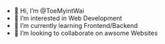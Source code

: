 - 👋 Hi, I’m @ToeMyintWai
- 👀 I’m interested in Web Development
- 🌱 I’m currently learning Frontend/Backend
- 💞️ I’m looking to collaborate on awsome Websites

<!---
ToeMyintWai/ToeMyintWai is a ✨ special ✨ repository because its `README.md` (this file) appears on your GitHub profile.
You can click the Preview link to take a look at your changes.
--->

